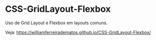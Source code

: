 # CSS-GridLayout-Flexbox
Uso de Grid Layout e Flexbox em layouts comuns.

Veja: https://williamferreiradematos.github.io/CSS-GridLayout-Flexbox/
